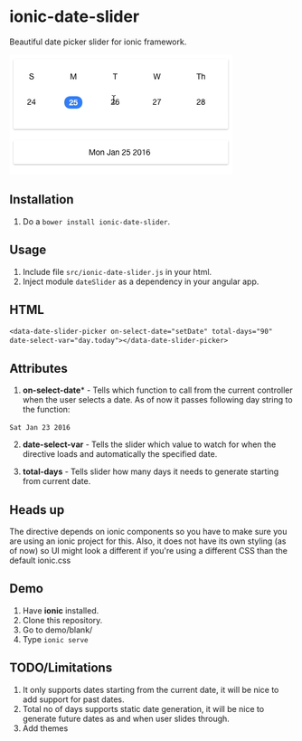 # ionic-date-slider

Beautiful date picker slider for ionic framework.

<img src="https://github.com/Pranay92/ionic-date-slider/blob/master/assets/ionic.gif" />

## Installation

1. Do a ````bower install ionic-date-slider````.

## Usage

1. Include file ````src/ionic-date-slider.js```` in your html.
2. Inject module ````dateSlider```` as a dependency in your angular app.

## HTML

````
<data-date-slider-picker on-select-date="setDate" total-days="90" date-select-var="day.today"></data-date-slider-picker>
````

## Attributes

1. **on-select-date*** - Tells which function to call from the current controller when the user selects a date. As of now it passes following day string to the function:

````Sat Jan 23 2016````

2. **date-select-var** - Tells the slider which value to watch for when the directive loads and automatically the specified date.

3. **total-days** - Tells slider how many days it needs to generate starting from current date.

## Heads up

The directive depends on ionic components so you have to make sure you are using an ionic project for this. Also, it does not have its own styling (as of now) so UI might look a different if you're using a different CSS than the default ionic.css

## Demo

1. Have **ionic** installed.
2. Clone this repository.
3. Go to demo/blank/
4. Type `ionic serve`  

## TODO/Limitations

1. It only supports dates starting from the current date, it will be nice to add support for past dates.
2. Total no of days supports static date generation, it will be nice to generate future dates as and when user slides through.
3. Add themes
